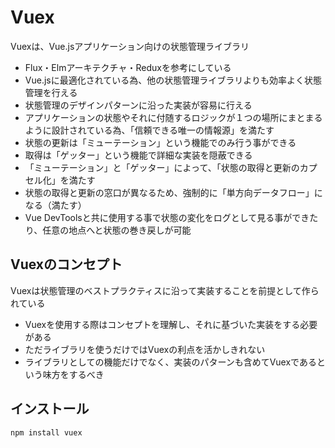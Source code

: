 # Vuex

Vuexは、Vue.jsアプリケーション向けの状態管理ライブラリ

* Flux・Elmアーキテクチャ・Reduxを参考にしている
* Vue.jsに最適化されている為、他の状態管理ライブラリよりも効率よく状態管理を行える
* 状態管理のデザインパターンに沿った実装が容易に行える
* アプリケーションの状態やそれに付随するロジックが１つの場所にまとまるように設計されている為、「信頼できる唯一の情報源」を満たす
* 状態の更新は「ミューテーション」という機能でのみ行う事ができる
* 取得は「ゲッター」という機能で詳細な実装を隠蔽できる
* 「ミューテーション」と「ゲッター」によって、「状態の取得と更新のカプセル化」を満たす
* 状態の取得と更新の窓口が異なるため、強制的に「単方向データフロー」になる（満たす）
* Vue DevToolsと共に使用する事で状態の変化をログとして見る事ができたり、任意の地点へと状態の巻き戻しが可能

## Vuexのコンセプト
Vuexは状態管理のベストプラクティスに沿って実装することを前提として作られている
* Vuexを使用する際はコンセプトを理解し、それに基づいた実装をする必要がある
* ただライブラリを使うだけではVuexの利点を活かしきれない
* ライブラリとしての機能だけでなく、実装のパターンも含めてVuexであるという味方をするべき
 
## インストール
```
npm install vuex
```






















